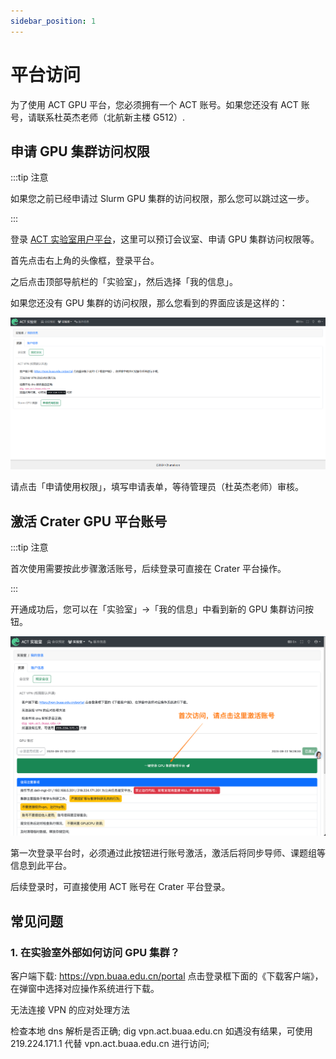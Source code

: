 ```yaml
---
sidebar_position: 1
---
```


# 平台访问

为了使用 ACT GPU 平台，您必须拥有一个 ACT 账号。如果您还没有 ACT 账号，请联系杜英杰老师（北航新主楼 G512）.

## 申请 GPU 集群访问权限

:::tip 注意

如果您之前已经申请过 Slurm GPU 集群的访问权限，那么您可以跳过这一步。

:::

登录 [ACT 实验室用户平台](https://user.act.buaa.edu.cn/)，这里可以预订会议室、申请 GPU 集群访问权限等。

首先点击右上角的头像框，登录平台。

之后点击顶部导航栏的「实验室」，然后选择「我的信息」。

如果您还没有 GPU 集群的访问权限，那么您看到的界面应该是这样的：

![GPU 集群访问权限](./images/no-access-to-gpu.png)

请点击「申请使用权限」，填写申请表单，等待管理员（杜英杰老师）审核。

## 激活 Crater GPU 平台账号

:::tip 注意

首次使用需要按此步骤激活账号，后续登录可直接在 Crater 平台操作。

:::

开通成功后，您可以在「实验室」->「我的信息」中看到新的 GPU 集群访问按钮。

![新 GPU 集群访问权限](./images/new-access-to-gpu.png)

第一次登录平台时，必须通过此按钮进行账号激活，激活后将同步导师、课题组等信息到此平台。

后续登录时，可直接使用 ACT 账号在 Crater 平台登录。

## 常见问题

### 1. 在实验室外部如何访问 GPU 集群？

客户端下载: https://vpn.buaa.edu.cn/portal 点击登录框下面的《下载客户端》，在弹窗中选择对应操作系统进行下载。

无法连接 VPN 的应对处理方法

检查本地 dns 解析是否正确;
dig vpn.act.buaa.edu.cn
如遇没有结果，可使用 219.224.171.1 代替 vpn.act.buaa.edu.cn 进行访问;
